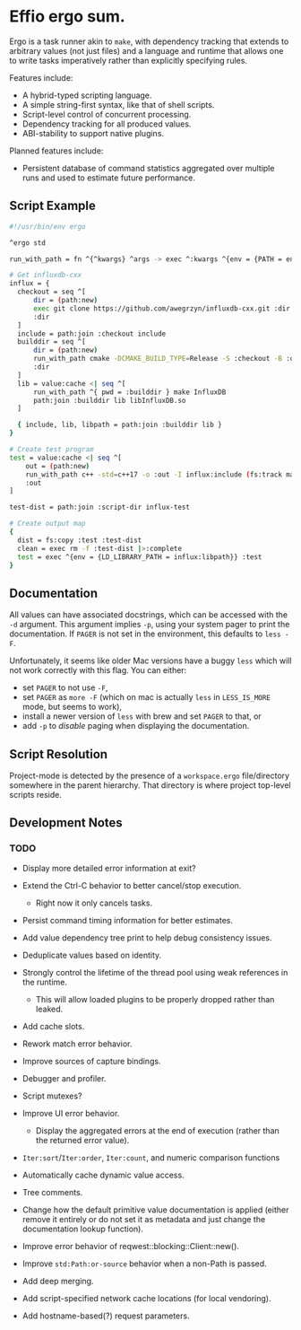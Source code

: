 # Effio ergo sum.

Ergo is a task runner akin to `make`, with dependency tracking that
extends to arbitrary values (not just files) and a language and runtime that
allows one to write tasks imperatively rather than explicitly specifying rules.

Features include:
* A hybrid-typed scripting language.
* A simple string-first syntax, like that of shell scripts.
* Script-level control of concurrent processing.
* Dependency tracking for all produced values.
* ABI-stability to support native plugins.

Planned features include:
* Persistent database of command statistics aggregated over multiple runs and
used to estimate future performance.

## Script Example

```sh
#!/usr/bin/env ergo

^ergo std

run_with_path = fn ^{^kwargs} ^args -> exec ^:kwargs ^{env = {PATH = env:get PATH}} ^:args |>:complete

# Get influxdb-cxx
influx = {
  checkout = seq ^[
      dir = (path:new)
      exec git clone https://github.com/awegrzyn/influxdb-cxx.git :dir |>:complete
      :dir
  ]
  include = path:join :checkout include
  builddir = seq ^[
      dir = (path:new)
      run_with_path cmake -DCMAKE_BUILD_TYPE=Release -S :checkout -B :dir
      :dir
  ]
  lib = value:cache <| seq ^[
      run_with_path ^{ pwd = :builddir } make InfluxDB
      path:join :builddir lib libInfluxDB.so
  ]

  { include, lib, libpath = path:join :builddir lib }
}

# Create test program
test = value:cache <| seq ^[
    out = (path:new)
    run_with_path c++ -std=c++17 -o :out -I influx:include (fs:track main.cpp) influx:lib
    :out
]

test-dist = path:join :script-dir influx-test

# Create output map
{
  dist = fs:copy :test :test-dist
  clean = exec rm -f :test-dist |>:complete
  test = exec ^{env = {LD_LIBRARY_PATH = influx:libpath}} :test
}
```

## Documentation
All values can have associated docstrings, which can be accessed with the `-d`
argument. This argument implies `-p`, using your system pager to print the
documentation. If `PAGER` is not set in the environment, this defaults to `less
-F`.

Unfortunately, it seems like older Mac versions have a buggy `less` which will
not work correctly with this flag. You can either:
* set `PAGER` to not use `-F`,
* set `PAGER` as `more -F` (which on mac is actually `less` in `LESS_IS_MORE` mode, but seems
  to work),
* install a newer version of `less` with brew and set `PAGER` to that, or
* add `-p` to _disable_ paging when displaying the documentation.

## Script Resolution
Project-mode is detected by the presence of a `workspace.ergo` file/directory
somewhere in the parent hierarchy. That directory is where project top-level
scripts reside.

## Development Notes

### TODO
* Display more detailed error information at exit?
* Extend the Ctrl-C behavior to better cancel/stop execution.
  * Right now it only cancels tasks.
* Persist command timing information for better estimates.
* Add value dependency tree print to help debug consistency issues.
* Deduplicate values based on identity.
* Strongly control the lifetime of the thread pool using weak references in the
  runtime.
  * This will allow loaded plugins to be properly dropped rather than leaked.

* Add cache slots.
* Rework match error behavior.
* Improve sources of capture bindings.
* Debugger and profiler.
* Script mutexes?
* Improve UI error behavior.
  * Display the aggregated errors at the end of execution (rather than the
    returned error value).
* `Iter:sort`/`Iter:order`, `Iter:count`, and numeric comparison functions
* Automatically cache dynamic value access.
* Tree comments.
* Change how the default primitive value documentation is applied (either remove
  it entirely or do not set it as metadata and just change the documentation
  lookup function).
* Improve error behavior of reqwest::blocking::Client::new().
* Improve `std:Path:or-source` behavior when a non-Path is passed.
* Add deep merging.
* Add script-specified network cache locations (for local vendoring).
* Add hostname-based(?) request parameters.
